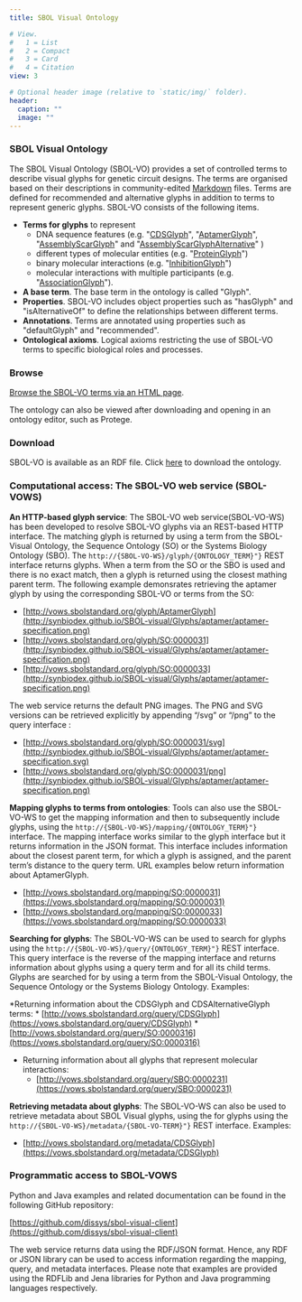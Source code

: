 ```yaml
---
title: SBOL Visual Ontology

# View.
#   1 = List
#   2 = Compact
#   3 = Card
#   4 = Citation
view: 3

# Optional header image (relative to `static/img/` folder).
header:
  caption: ""
  image: ""
---
```


### SBOL Visual Ontology

The SBOL Visual Ontology (SBOL-VO) provides a set of controlled terms to describe visual glyphs for genetic circuit designs. The terms are organised based on their descriptions in community-edited [Markdown](https://github.com/SynBioDex/SBOL-visual/tree/master/Glyphs) files. Terms are defined for recommended and alternative glyphs in addition to terms to represent generic glyphs. SBOL-VO consists of the following items.

* **Terms for glyphs** to represent
    * DNA sequence features (e.g. "[CDSGlyph](http://synbiodex.github.io/SBOL-visual/Ontology/v2/sbol-vo.html#CDSGlyph)", "[AptamerGlyph](http://synbiodex.github.io/SBOL-visual/Ontology/v2/sbol-vo.html#AptamerGlyph)", "[AssemblyScarGlyph](http://synbiodex.github.io/SBOL-visual/Ontology/v2/sbol-vo.html#AssemblyScarGlyph)" and "[AssemblyScarGlyphAlternative](http://synbiodex.github.io/SBOL-visual/Ontology/v2/sbol-vo.html#AssemblyScarGlyphAlternative)" )
    * different types of molecular entities (e.g. "[ProteinGlyph](http://synbiodex.github.io/SBOL-visual/Ontology/v2/sbol-vo.html#ProteinGlyph)")
    * binary molecular interactions (e.g. "[InhibitionGlyph](http://synbiodex.github.io/SBOL-visual/Ontology/v2/sbol-vo.html#InhibitionGlyph)")
    * molecular interactions with multiple participants (e.g. "[AssociationGlyph](http://synbiodex.github.io/SBOL-visual/Ontology/v2/sbol-vo.html#AssociationGlyph)").
* **A base term**. The base term in the ontology is called "Glyph".
* **Properties**. SBOL-VO includes object properties such as "hasGlyph" and "isAlternativeOf" to define the relationships between different terms.
* **Annotations**. Terms are annotated using properties such as "defaultGlyph" and "recommended".
* **Ontological axioms**. Logical axioms restricting the use of SBOL-VO terms to specific biological roles and processes.

### Browse

[Browse the SBOL-VO terms via an HTML page](http://synbiodex.github.io/SBOL-visual/Ontology/v2/sbol-vo.html).

The ontology can also be viewed after downloading and opening in an ontology editor, such as Protege.

### Download

SBOL-VO is available as an RDF file. Click [here](http://synbiodex.github.io/SBOL-visual/Ontology/v2/sbol-vo.rdf) to download the ontology.

### Computational access: The SBOL-VO web service (SBOL-VOWS)

**An HTTP-based glyph service**: The SBOL-VO web service(SBOL-VO-WS) has been developed to resolve SBOL-VO glyphs via an REST-based HTTP interface. The matching glyph is returned by using a term from the SBOL-Visual Ontology, the Sequence Ontology (SO) or the Systems Biology Ontology (SBO). The `http://{SBOL-VO-WS}/glyph/{ONTOLOGY_TERM}"}` REST interface returns glyphs. When a term from the SO or the SBO is used and there is no exact match, then a glyph is returned using the closest mathing parent term. The following example demonsrates retrieving the aptamer glyph by using the corresponding SBOL-VO or terms from the SO:

* [http://vows.sbolstandard.org/glyph/AptamerGlyph](http://synbiodex.github.io/SBOL-visual/Glyphs/aptamer/aptamer-specification.png)
* [http://vows.sbolstandard.org/glyph/SO:0000031](http://synbiodex.github.io/SBOL-visual/Glyphs/aptamer/aptamer-specification.png)
* [http://vows.sbolstandard.org/glyph/SO:0000033](http://synbiodex.github.io/SBOL-visual/Glyphs/aptamer/aptamer-specification.png)

The web service returns the default PNG images. The PNG and SVG versions can be retrieved explicitly by appending “/svg” or “/png” to the query interface :

* [http://vows.sbolstandard.org/glyph/SO:0000031/svg](http://synbiodex.github.io/SBOL-visual/Glyphs/aptamer/aptamer-specification.svg)
* [http://vows.sbolstandard.org/glyph/SO:0000031/png](http://synbiodex.github.io/SBOL-visual/Glyphs/aptamer/aptamer-specification.png)

**Mapping glyphs to terms from ontologies**: Tools can also use the SBOL-VO-WS to get the mapping information and then to subsequently include glyphs, using the `http://{SBOL-VO-WS}/mapping/{ONTOLOGY_TERM}"}` interface. The mapping interface works similar to the glyph interface but it returns information in the JSON format. This interface includes information about the closest parent term, for which a glyph is assigned, and the parent term’s distance to the query term. URL examples below return information about AptamerGlyph.

* [http://vows.sbolstandard.org/mapping/SO:0000031](https://vows.sbolstandard.org/mapping/SO:0000031)
* [http://vows.sbolstandard.org/mapping/SO:0000033](https://vows.sbolstandard.org/mapping/SO:0000033)

**Searching for glyphs**: The SBOL-VO-WS can be used to search for glyphs using the `http://{SBOL-VO-WS}/query/{ONTOLOGY_TERM}"}` REST interface. This query interface is the reverse of the mapping interface and returns information about glyphs using a query term and for all its child terms. Glyphs are searched for by using a term from the SBOL-Visual Ontology, the Sequence Ontology or the Systems Biology Ontology. Examples:

*Returning information about the CDSGlyph and CDSAlternativeGlyph terms:
    * [http://vows.sbolstandard.org/query/CDSGlyph](https://vows.sbolstandard.org/query/CDSGlyph)
    * [http://vows.sbolstandard.org/query/SO:0000316](https://vows.sbolstandard.org/query/SO:0000316)
* Returning information about all glyphs that represent molecular interactions:
    * [http://vows.sbolstandard.org/query/SBO:0000231](https://vows.sbolstandard.org/query/SBO:0000231)
   
**Retrieving metadata about glyphs**: The SBOL-VO-WS can also be used to retrieve metadata about SBOL Visual glyphs, using the for glyphs using the `http://{SBOL-VO-WS}/metadata/{SBOL-VO-TERM}"}` REST interface. Examples:

* [http://vows.sbolstandard.org/metadata/CDSGlyph](https://vows.sbolstandard.org/metadata/CDSGlyph)

### Programmatic access to SBOL-VOWS

Python and Java examples and related documentation can be found in the following GitHub repository:

[https://github.com/dissys/sbol-visual-client](https://github.com/dissys/sbol-visual-client)

The web service returns data using the RDF/JSON format. Hence, any RDF or JSON library can be used to access information regarding the mapping, query, and metadata interfaces. Please note that examples are provided using the RDFLib and Jena libraries for Python and Java programming languages respectively.